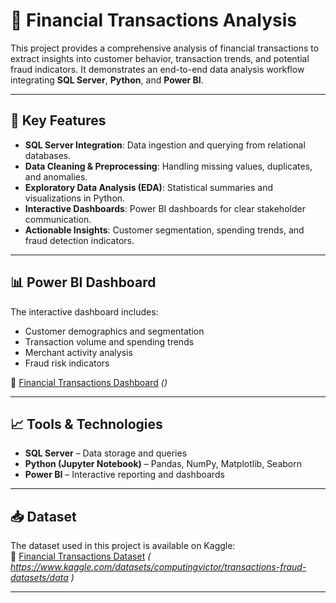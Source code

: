 # 🏦 Financial Transactions Analysis

This project provides a comprehensive analysis of financial transactions to extract insights into customer behavior, transaction trends, and potential fraud indicators. It demonstrates an end-to-end data analysis workflow integrating **SQL Server**, **Python**, and **Power BI**.

---

## 🔑 Key Features
- **SQL Server Integration**: Data ingestion and querying from relational databases.  
- **Data Cleaning & Preprocessing**: Handling missing values, duplicates, and anomalies.  
- **Exploratory Data Analysis (EDA)**: Statistical summaries and visualizations in Python.  
- **Interactive Dashboards**: Power BI dashboards for clear stakeholder communication.  
- **Actionable Insights**: Customer segmentation, spending trends, and fraud detection indicators.  

---

## 📊 Power BI Dashboard
The interactive dashboard includes:  
- Customer demographics and segmentation  
- Transaction volume and spending trends  
- Merchant activity analysis  
- Fraud risk indicators  

🔗 [Financial Transactions Dashboard](#) *()*  

---

## 📈 Tools & Technologies
- **SQL Server** – Data storage and queries  
- **Python (Jupyter Notebook)** – Pandas, NumPy, Matplotlib, Seaborn  
- **Power BI** – Interactive reporting and dashboards  

---

## 📥 Dataset
The dataset used in this project is available on Kaggle:  
🔗 [Financial Transactions Dataset](#) *( https://www.kaggle.com/datasets/computingvictor/transactions-fraud-datasets/data )*  

---
